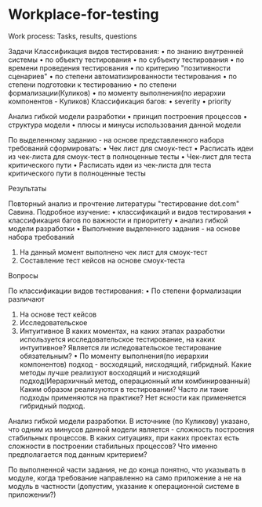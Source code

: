 # Workplace-for-testing
Work process: Tasks, results, questions
            
Задачи
Классификация видов тестирования:
•	по знанию внутренней системы
•	по объекту тестирования
•	по субъекту тестирования
•	по времени проведения тестирования
•	по критерию "позитивности сценариев"
•	по степени автоматизированности тестирования
•	по степени подготовки к тестированию
•	по степени формализации(Куликов)
•	по моменту выполнения(по иерархии компонентов - Куликов)
Классификация багов:
•	severity
•	priority

Анализ гибкой модели разработки
•	принцип построения процессов
•	структура модели
•	плюсы и минусы использования данной модели

По выделенному заданию - на основе представленного набора требований сформировать:
•	Чек лист для смоук-тест
•	Расписать идеи из чек-листа для смоук-тест в полноценные тесты
•	Чек-лист для теста критического пути
•	Расписать идеи из чек-листа для теста критического пути в полноценные тесты

Результаты

Повторный анализ и прочтение литературы "тестирование dot.com" Савина. 
Подробное изучение:
•	классификаций и видов тестирования
•	классификация багов по важности и приоритету
•	анализ гибкой модели разработки
•	Выполнение выделенного задания - на основе набора требований
1.	На данный момент выполнено чек лист для смоук-тест
2.	Составление тест кейсов на основе смоук-теста

Вопросы

По классификации видов тестирования:
•	По степени формализации различают 
1.	На основе тест кейсов
2.	Исследовательское
3.	Интуитивное
В каких моментах, на каких этапах разработки используется исследовательское тестирование, на каких интуитивное? Является ли иследовательское тестирование обязательным? 
•	По моменту выполнения(по иерархии компонентов) подход - восходящий, нисходящий, гибридный.
Какие методы лучше реализуют восходящий и нисходящий подход(Иерархичный метод, операционный или комбинированный) Каким образом реализуются в тестировании? Часто ли такие подходы применяются на практике? Нет ясности как применяется гибридный подход.

Анализ гибкой модели разработки. В источнике (по Куликову) указано, что одним из минусов данной модели является - сложность построения стабильных процессов. В каких ситуациях, при каких проектах есть сложности в построении стабильных процессов? Что именно предполагается под данным критерием? 

По выполненной части задания, не до конца понятно, что указывать в модуле, когда требование направленно на само приложение а не на модуль в частности (допустим, указание к операционной системе в приложении?)



                                     
